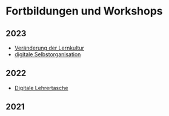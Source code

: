 # Fortbildungen und Workshops

## 2023
- [Veränderung der Lernkultur](workshop/2023-04_Veränderung%20der%20Lernkultur.pdf)
- [digitale Selbstorganisation](workshop/2023_Selbstorganisation-Präsenz.pdf)

## 2022
- [Digitale Lehrertasche](workshop/2022/2022_DigitaleLehrertasche-präsenz.pdf)

## 2021
